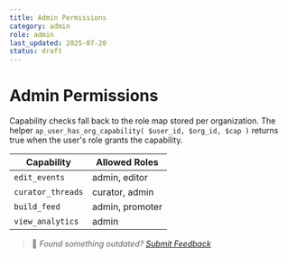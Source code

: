 ```yaml
---
title: Admin Permissions
category: admin
role: admin
last_updated: 2025-07-20
status: draft
---
```

# Admin Permissions

Capability checks fall back to the role map stored per organization. The helper
`ap_user_has_org_capability( $user_id, $org_id, $cap )` returns true when the
user's role grants the capability.

| Capability | Allowed Roles |
|------------|---------------|
| `edit_events` | admin, editor |
| `curator_threads` | curator, admin |
| `build_feed` | admin, promoter |
| `view_analytics` | admin |

> 💬 *Found something outdated? [Submit Feedback](../../feedback.md)*
